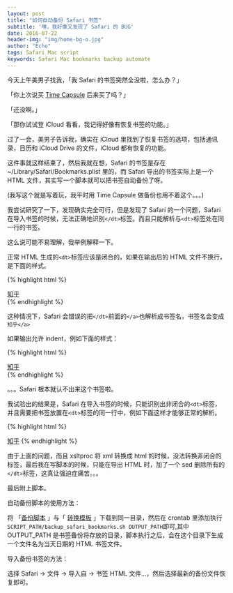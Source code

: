 ```yaml
---
layout: post
title: "如何自动备份 Safari 书签"
subtitle: '嘿，我好像又发现了 Safari 的 BUG'
date: 2016-07-22
header-img: "img/home-bg-o.jpg"
author: "Echo"
tags: Safari Mac script
keywords: Safari Mac bookmarks backup automate
---
```


今天上午美男子找我，「我 Safari 的书签突然全没啦，怎么办？」

「你上次说买 [Time Capsule](http://www.apple.com/cn/shop/product/ME177CH/A/airport-time-capsule-2tb?fnode=5f) 后来买了吗？」

「还没啊。」

「那你试试登 iCloud 看看，我记得好像有恢复书签的功能。」

过了一会，美男子告诉我，确实在 iCloud 里找到了恢复书签的选项，包括通讯录，日历和 iCloud Drive 的文件，iCloud 都有恢复的功能。

这件事就这样结束了，然后我就在想，Safari 的书签是存在  ~/Library/Safari/Bookmarks.plist 里的，而 Safari 导出的书签实际上是一个 HTML 文件，其实写一个脚本就可以把书签自动备份了呀。

(我写这个就是写着玩，我平时用 Time Capsule 做备份也用不着这个。。。)

我尝试研究了一下，发现确实完全可行，但是发现了 Safari 的一个问题，Safari 在导入书签的时候，无法正确地识别`</dt>`标签。而且只能解析与`<dt>`标签处在同一行的书签。

这么说可能不易理解，我举例解释一下。

正常 HTML 生成的`<dt>`标签应该是闭合的。如果在输出后的 HTML 文件不换行，是下面的样式。

{% highlight html %}
<DT><a href="http://www.zhihu.com/">知乎</a></DT>
{% endhighlight %}

这种情况下，Safari 会错误的把`</dt>`前面的`</a>`也解析成书签名，书签名会变成`知乎</a>`

如果输出允许 indent，例如下面的样式：

{% highlight html %}
<DT>
  <a href="http://www.zhihu.com/">知乎</a>
</DT>
{% endhighlight %}

。。。Safari 根本就认不出来这个书签啦。

我试验出的结果是，Safari 在导入书签的时候，只能识别出非闭合的`<dt>`标签，并且需要把书签放置在`<dt>`标签的同一行中，例如下面这样才能够正常的解析。

{% highlight html %}
<DT><a href="http://www.zhihu.com/">知乎</a>
{% endhighlight %}

由于上面的问题，而且 xsltproc 将 xml 转换成 html 的时候，没法转换非闭合的标签，最后我在写脚本的时候，只能在导出 HTML 时，加了一个 sed 删除所有的`</dt>`标签，这真让强迫症痛苦。。。

最后附上脚本。

自动备份脚本的使用方法：

将 「[备份脚本](https://gist.github.com/echohn/eb8f31165aa288a3d0de115ac11ee543) 」与「 [转换模板](https://gist.github.com/echohn/4c5edcd8697b29cec9bafb36889e6953) 」下载到同一目录，然后在 crontab 里添加执行 `SCRIPT_PATH/backup_safari_bookmarks.sh OUTPUT_PATH`即可,其中 OUTPUT_PATH 是书签备份将存放的目录，脚本执行之后，会在这个目录下生成一个文件名为当天日期的 HTML 书签文件。

导入备份书签的方法：

选择 Safari -> 文件 -> 导入自 -> 书签 HTML 文件...，然后选择最新的备份文件恢复即可。 








